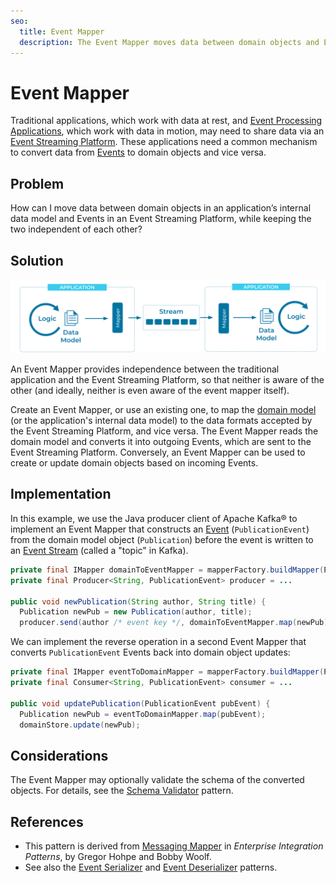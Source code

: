 ```yaml
---
seo:
  title: Event Mapper
  description: The Event Mapper moves data between domain objects and Events in an Event Streaming Platform.
---
```


# Event Mapper
Traditional applications, which work with data at rest, and [Event Processing Applications](event-processing-application.md), which work with data in motion, may need to share data via an [Event Streaming Platform](../event-stream/event-streaming-platform.md). These applications need a common mechanism to convert data from [Events](../event/event.md) to domain objects and vice versa.

## Problem
How can I move data between domain objects in an application’s internal data model and Events in an Event Streaming Platform, while keeping the two independent of each other?

## Solution
![event-mapper](../img/event-mapper.svg)

An Event Mapper provides independence between the traditional application and the Event Streaming Platform, so that neither is aware of the other (and ideally, neither is even aware of the event mapper itself).

Create an Event Mapper, or use an existing one, to map the [domain model](https://en.wikipedia.org/wiki/Domain_model) (or the application's internal data model) to the data formats accepted by the Event Streaming Platform, and vice versa. The Event Mapper reads the domain model and converts it into outgoing Events, which are sent to the Event Streaming Platform. Conversely, an Event Mapper can be used to create or update domain objects based on incoming Events.

## Implementation
In this example, we use the Java producer client of Apache Kafka&reg; to implement an Event Mapper that constructs an [Event](../event/event.md) (`PublicationEvent`) from the domain model object (`Publication`) before the event is written to an [Event Stream](../event-stream/event-stream.md) (called a "topic" in Kafka).

```java
private final IMapper domainToEventMapper = mapperFactory.buildMapper(Publication.class);
private final Producer<String, PublicationEvent> producer = ...

public void newPublication(String author, String title) {
  Publication newPub = new Publication(author, title);
  producer.send(author /* event key */, domainToEventMapper.map(newPub));
```

We can implement the reverse operation in a second Event Mapper that converts `PublicationEvent` Events back into domain object updates:
```java
private final IMapper eventToDomainMapper = mapperFactory.buildMapper(Publication.class);
private final Consumer<String, PublicationEvent> consumer = ...

public void updatePublication(PublicationEvent pubEvent) {
  Publication newPub = eventToDomainMapper.map(pubEvent);
  domainStore.update(newPub);
```

## Considerations

The Event Mapper may optionally validate the schema of the converted objects. For details, see the [Schema Validator](../event-source/schema-validator.md) pattern.

## References
* This pattern is derived from [Messaging Mapper](https://www.enterpriseintegrationpatterns.com/patterns/messaging/MessagingMapper.html) in _Enterprise Integration Patterns_, by Gregor Hohpe and Bobby Woolf.
* See also the [Event Serializer](../event/event-serializer.md) and [Event Deserializer](../event/event-deserializer.md) patterns.
